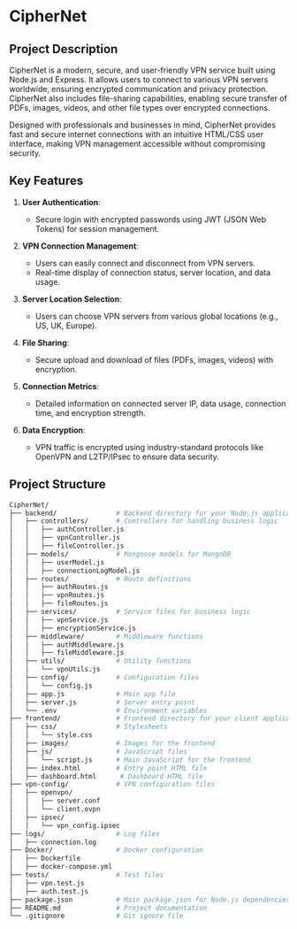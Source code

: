 # CipherNet

## Project Description
CipherNet is a modern, secure, and user-friendly VPN service built using Node.js and Express. It allows users to connect to various VPN servers worldwide, ensuring encrypted communication and privacy protection. CipherNet also includes file-sharing capabilities, enabling secure transfer of PDFs, images, videos, and other file types over encrypted connections.

Designed with professionals and businesses in mind, CipherNet provides fast and secure internet connections with an intuitive HTML/CSS user interface, making VPN management accessible without compromising security.

## Key Features
1. **User Authentication**: 
   - Secure login with encrypted passwords using JWT (JSON Web Tokens) for session management.

2. **VPN Connection Management**:
   - Users can easily connect and disconnect from VPN servers.
   - Real-time display of connection status, server location, and data usage.

3. **Server Location Selection**:
   - Users can choose VPN servers from various global locations (e.g., US, UK, Europe).

4. **File Sharing**:
   - Secure upload and download of files (PDFs, images, videos) with encryption.

5. **Connection Metrics**:
   - Detailed information on connected server IP, data usage, connection time, and encryption strength.

6. **Data Encryption**:
   - VPN traffic is encrypted using industry-standard protocols like OpenVPN and L2TP/IPsec to ensure data security.

## Project Structure

```bash
CipherNet/
├── backend/               # Backend directory for your Node.js application
│   ├── controllers/       # Controllers for handling business logic
│   │   ├── authController.js
│   │   ├── vpnController.js
│   │   ├── fileController.js
│   ├── models/            # Mongoose models for MongoDB
│   │   ├── userModel.js
│   │   ├── connectionLogModel.js
│   ├── routes/            # Route definitions
│   │   ├── authRoutes.js
│   │   ├── vpnRoutes.js
│   │   ├── fileRoutes.js
│   ├── services/          # Service files for business logic
│   │   ├── vpnService.js
│   │   ├── encryptionService.js
│   ├── middleware/        # Middleware functions
│   │   ├── authMiddleware.js
│   │   ├── fileMiddleware.js
│   ├── utils/             # Utility functions
│   │   └── vpnUtils.js
│   ├── config/            # Configuration files
│   │   └── config.js
│   ├── app.js             # Main app file
│   ├── server.js          # Server entry point
│   └── .env               # Environment variables
├── frontend/              # Frontend directory for your client application
│   ├── css/               # Stylesheets
│   │   └── style.css
│   ├── images/            # Images for the frontend
│   ├── js/                # JavaScript files
│   │   └── script.js      # Main JavaScript for the frontend
│   ├── index.html         # Entry point HTML file
│   ├── dashboard.html      # Dashboard HTML file
├── vpn-config/            # VPN configuration files
│   ├── openvpn/
│   │   ├── server.conf
│   │   └── client.ovpn
│   ├── ipsec/
│   │   └── vpn_config.ipsec
├── logs/                  # Log files
│   ├── connection.log
├── Docker/                # Docker configuration
│   ├── Dockerfile
│   ├── docker-compose.yml
├── tests/                 # Test files
│   ├── vpn.test.js
│   ├── auth.test.js
├── package.json           # Main package.json for Node.js dependencies
├── README.md              # Project documentation
└── .gitignore             # Git ignore file

